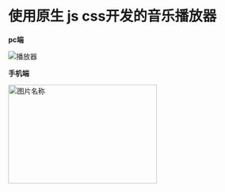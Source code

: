 # 使用原生 js css开发的音乐播放器
**pc端**

![](https://github.com/fffffabulous/musicPlayer/blob/master/musicPlayer.gif "播放器")

**手机端**

 <img src="https://github.com/fffffabulous/musicPlayer/blob/master/music.png" width = "300" height = "200" alt="图片名称" align=center />
